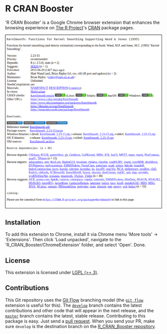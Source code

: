 # R CRAN Booster

'R CRAN Booster' is a Google Chrome browser extension that enhances the browsing experience on [The R Project](https://www.r-project.org)'s [CRAN](https://cran.r-project.org/) package pages.

<img src="screenshot-with.png" style="border: solid 1px black"/>


## Installation

To add this extension to Chrome, install it via Chrome menu 'More tools' -> 'Extensions'.  Then click 'Load unpacked', navigate to the 'R_CRAN_Booster/ChromeExtension' folder, and select 'Open'.  Done.

## License

This extension is licensed under [LGPL (>= 3)](https://www.gnu.org/licenses/lgpl.txt).



## Contributions

This Git repository uses the [Git Flow](http://nvie.com/posts/a-successful-git-branching-model/) branching model (the [`git flow`](https://github.com/petervanderdoes/gitflow-avh) extension is useful for this).  The [`develop`](https://github.com/HenrikBengtsson/R_CRAN_Booster/tree/develop) branch contains the latest contributions and other code that will appear in the next release, and the [`master`](https://github.com/HenrikBengtsson/R_CRAN_Booster) branch contains the latest, stable release.  Contributing to this package is easy.  Just send a [pull request](https://help.github.com/articles/using-pull-requests/).  When you send your PR, make sure `develop` is the destination branch on the [R_CRAN_Booster repository](https://github.com/HenrikBengtsson/R_CRAN_Booster).